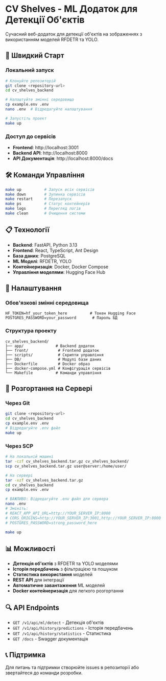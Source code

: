 # CV Shelves - ML Додаток для Детекції Об'єктів

Сучасний веб-додаток для детекції об'єктів на зображеннях з використанням моделей RFDETR та YOLO.

## 🚀 Швидкий Старт

### Локальний запуск
```bash
# Клонуйте репозиторій
git clone <repository-url>
cd cv_shelves_backend

# Налаштуйте змінні середовища
cp example.env .env
nano .env  # Відредагуйте налаштування

# Запустіть проект
make up
```

### Доступ до сервісів
- **Frontend**: http://localhost:3001
- **Backend API**: http://localhost:8000
- **API Документація**: http://localhost:8000/docs

## 🛠️ Команди Управління

```bash
make up          # Запуск всіх сервісів
make down        # Зупинка сервісів
make restart     # Перезапуск
make ps          # Статус контейнерів
make logs        # Перегляд логів
make clean       # Очищення системи
```

## 📋 Технології

- **Backend**: FastAPI, Python 3.13
- **Frontend**: React, TypeScript, Ant Design
- **База даних**: PostgreSQL
- **ML Моделі**: RFDETR, YOLO
- **Контейнеризація**: Docker, Docker Compose
- **Управління моделями**: Hugging Face Hub

## 🔧 Налаштування

### Обов'язкові змінні середовища
```env
HF_TOKEN=hf_your_token_here          # Токен Hugging Face
POSTGRES_PASSWORD=your_password       # Пароль БД
```

### Структура проекту
```
cv_shelves_backend/
├── app/              # Backend додаток
├── front/             # Frontend додаток
├── scripts/           # Скрипти управління
├── DB/                # Модулі бази даних
├── Dockerfile         # Docker образ
├── docker-compose.yml # Конфігурація сервісів
└── Makefile          # Команди управління
```

## 🚀 Розгортання на Сервері

### Через Git
```bash
git clone <repository-url>
cd cv_shelves_backend
cp example.env .env
# Відредагуйте .env файл
make up
```

### Через SCP
```bash
# На локальній машині
tar -czf cv_shelves_backend.tar.gz cv_shelves_backend/
scp cv_shelves_backend.tar.gz user@server:/home/user/

# На сервері
tar -xzf cv_shelves_backend.tar.gz
cd cv_shelves_backend
cp example.env .env

# ВАЖЛИВО: Відредагуйте .env файл для сервера
nano .env
# Змініть:
# REACT_APP_API_URL=http://YOUR_SERVER_IP:8000
# CORS_ORIGINS=http://YOUR_SERVER_IP:3001,http://YOUR_SERVER_IP:8000
# POSTGRES_PASSWORD=strong_password_here

make up
```

## 📊 Можливості

- **Детекція об'єктів** з RFDETR та YOLO моделями
- **Історія передбачень** з фільтрацією та пошуком
- **Статистика використання** моделей
- **REST API** для інтеграції
- **Автоматичне завантаження** ML моделей
- **Docker контейнеризація** для легкого розгортання

## 🔍 API Endpoints

- `GET /v1/api/ml/detect` - Детекція об'єктів
- `GET /v1/api/history/predictions` - Історія передбачень
- `GET /v1/api/history/statistics` - Статистика
- `GET /docs` - Swagger документація

## 📞 Підтримка

Для питань та підтримки створюйте issues в репозиторії або звертайтеся до команди розробки.
